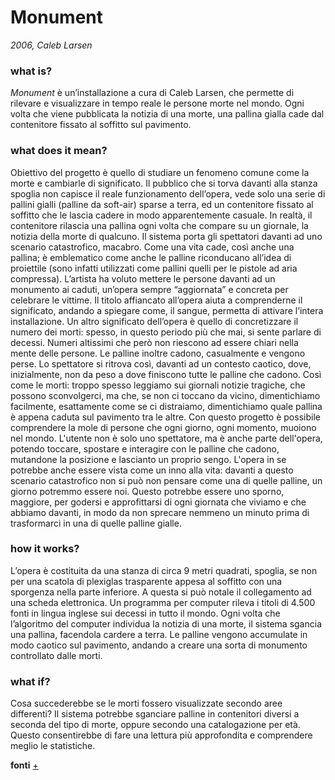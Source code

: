 # Monument
_2006, Caleb Larsen_

### what is?
_Monument_ è un’installazione a cura di Caleb Larsen, che permette di rilevare e visualizzare in tempo reale le persone morte nel mondo. Ogni volta che viene pubblicata la notizia di una morte, una pallina gialla cade dal contenitore fissato al soffitto sul pavimento.


### what does it mean?
Obiettivo del progetto è quello di studiare un fenomeno comune come la morte e cambiarle di significato. Il pubblico che si torva davanti alla stanza spoglia non capisce il reale funzionamento dell’opera, vede solo una serie di pallini gialli (palline da soft-air) sparse a terra, ed un contenitore fissato al soffitto che le lascia cadere in modo apparentemente casuale. In realtà, il contenitore rilascia una pallina ogni volta che compare su un giornale, la notizia della morte di qualcuno. Il sistema porta gli spettatori davanti ad uno scenario catastrofico, macabro. Come una vita cade, così anche una pallina; è emblematico come anche le palline riconducano all’idea di proiettile (sono infatti utilizzati come pallini quelli per le pistole ad aria compressa). L’artista ha voluto mettere le persone davanti ad un monumento ai caduti, un’opera sempre “aggiornata” e concreta per celebrare le vittime. Il titolo affiancato all’opera aiuta a comprenderne il significato, andando a spiegare come, il sangue, permetta di attivare l’intera installazione. Un altro significato dell’opera è quello di concretizzare il numero dei morti: spesso, in questo periodo più che mai, si sente parlare di decessi. Numeri altissimi che però non riescono ad essere chiari nella mente delle persone. Le palline inoltre cadono, casualmente e vengono perse. Lo spettatore si ritrova così, davanti ad un contesto caotico, dove, inizialmente, non da peso a dove finiscono tutte le palline che cadono. Così come le morti: troppo spesso leggiamo sui giornali notizie tragiche, che possono sconvolgerci, ma che, se non ci toccano da vicino, dimentichiamo facilmente, esattamente come se ci distraiamo, dimentichiamo quale pallina è appena caduta sul pavimento tra le altre. Con questo progetto è possibile comprendere la mole di persone che ogni giorno, ogni momento, muoiono nel mondo. L'utente non è solo uno spettatore, ma è anche parte dell'opera, potendo toccare, spostare e interagire con le palline che cadono, mutandone la posizione e lascianto un proprio sengo.
L'opera in se potrebbe anche essere vista come un inno alla vita: davanti a questo scenario catastrofico non si può non pensare come una di quelle palline, un giorno potremmo essere noi. Questo potrebbe essere uno sporno, maggiore, per godersi e approfittarsi di ogni giornata che viviamo e che abbiamo davanti, in modo da non sprecare nemmeno un minuto prima di trasformarci in una di quelle palline gialle. 


### how it works?
L’opera è costituita da una stanza di circa 9 metri quadrati, spoglia, se non per una scatola di plexiglas trasparente appesa al soffitto con una sporgenza nella parte inferiore. A questa si può notale il collegamento ad una scheda elettronica. Un programma per computer rileva i titoli di 4.500 fonti in lingua inglese sui decessi in tutto il mondo. Ogni volta che l’algoritmo del computer individua la notizia di una morte, il sistema sgancia una pallina, facendola cardere a terra. Le palline vengono accumulate in modo caotico sul pavimento, andando a creare una sorta di monumento controllato dalle morti. 


### what if?
Cosa succederebbe se le morti fossero visualizzate secondo aree differenti? Il sistema potrebbe sganciare palline in contenitori diversi a seconda del tipo di morte, oppure secondo una catalogazione per età. Questo consentirebbe di fare una lettura più approfondita e comprendere meglio le statistiche.

**fonti** [+](http://classic.rhizome.org/artbase/artwork/43859/)
